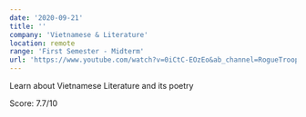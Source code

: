 ```yaml
---
date: '2020-09-21'
title: ''
company: 'Vietnamese & Literature'
location: remote
range: 'First Semester - Midterm'
url: 'https://www.youtube.com/watch?v=0iCtC-EOzEo&ab_channel=RogueTrooper'
---
```


Learn about Vietnamese Literature and its poetry

Score: 7.7/10
